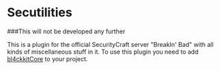 # Secutilities
###This will not be developed any further

This is a plugin for the official SecurityCraft server "BreakIn' Bad" with all kinds of miscellaneous stuff in it.
To use this plugin you need to add [bl4ckkitCore](https://github.com/bl4ckscor3/bl4ckkitCore) to your project.
